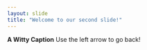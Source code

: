 ```yaml
---
layout: slide
title: "Welcome to our second slide!"
---
```

<b>A Witty Caption</b>
Use the left arrow to go back!
